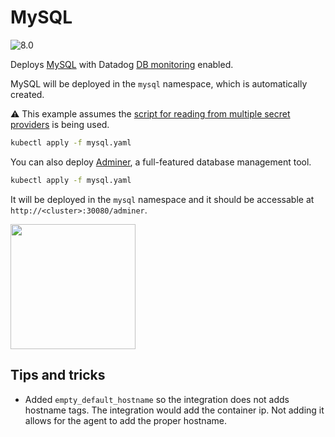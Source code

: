 # MySQL

![8.0](https://img.shields.io/badge/MySQL-8.0-00758f?labelColor=f0f0f0&logo=MySQL&logoColor=00758f)

Deploys [MySQL](https://www.mysql.com/) with Datadog [DB monitoring](https://docs.datadoghq.com/database_monitoring/setup_mysql/selfhosted/?tab=mysql80) enabled.

MySQL will be deployed in the `mysql` namespace, which is automatically created.

:warning: This example assumes the [script for reading from multiple secret providers](https://docs.datadoghq.com/agent/guide/secrets-management/?tab=linux#script-for-reading-from-multiple-secret-providers) is being used.

```bash
kubectl apply -f mysql.yaml
```

You can also deploy [Adminer](https://www.adminer.org/), a full-featured database management tool.

```bash
kubectl apply -f mysql.yaml
```

It will be deployed in the `mysql` namespace and it should be accessable at `http://<cluster>:30080/adminer`.

<img src="img/adminer-login.png" width="200px"/>

## Tips and tricks

- Added `empty_default_hostname` so the integration does not adds hostname tags. The integration would add the container ip. Not adding it allows for the agent to add the proper hostname.
